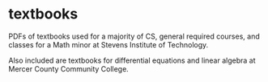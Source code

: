 # textbooks
PDFs of textbooks used for a majority of CS, general required courses, and classes for a Math minor at Stevens Institute of Technology.

Also included are textbooks for differential equations and linear algebra at Mercer County Community College.
